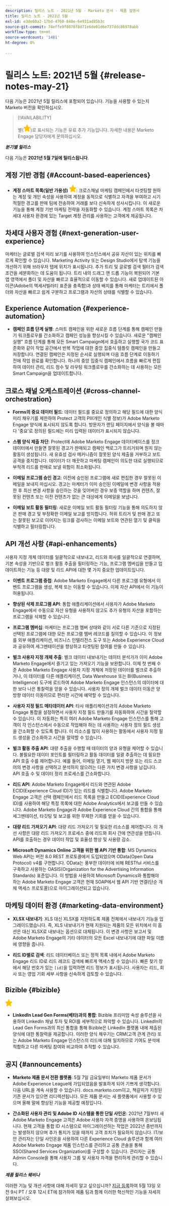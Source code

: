 ```yaml
---
description: 릴리스 노트 - 2021년 5월 - Marketo 문서 - 제품 설명서
title: 릴리스 노트 - 2021년 5월
exl-id: e3de60a2-17bd-4760-848e-6e931ad85b3c
source-git-commit: 74effe9f8078f8d71e6de01d6e737ddc86978abb
workflow-type: tm+mt
source-wordcount: '1481'
ht-degree: 0%

---
```


# 릴리스 노트: 2021년 5월 {#release-notes-may-21}

다음 기능은 2021년 5월 릴리스에 포함되어 있습니다. 기능을 사용할 수 있는지 Marketo 버전을 확인하십시오.

>[!AVAILABILITY]
>
>별(![](assets/yellow-star.png))로 표시되는 기능은 유료 추가 기능입니다. 자세한 내용은 Marketo Engage 담당자에게 문의하십시오.

**_분기별 릴리스_**

다음 기능은 **2021년 5월 7일에 릴리스됩니다**.

## 계정 기반 경험 {#Account-based-eaperiences}

* **계정 스마트 목록(일반 가용성)** ![](assets/yellow-star.png): 크로스채널 마케팅 캠페인에서 타겟팅할 원하는 계정 및 개인 속성을 사용하여 계정을 동적으로 식별하고 자격을 부여하고 시기 적절한 경고를 판매 팀에 전송하여 거래를 보다 신속하게 성사시킵니다. 이 새로운 기능을 통해 계정 기반 마케팅 전략을 자동화할 수 있습니다. 계정 스마트 목록은 차세대 사용자 환경에 있는 Target 계정 관리를 사용하는 고객에게 제공됩니다.

## 차세대 사용자 경험 {#next-generation-user-experience}

마케터는 글로벌 검색 미리 보기를 사용하여 인스턴스에서 공유 자산이 있는 위치를 빠르게 확인할 수 있습니다. Marketing Activity 또는 Design Studio에서 탐색 기능을 개선하기 위해 브라우저 탭에 위치가 표시됩니다. 추가 트리 및 글로벌 검색 필터가 검색 조건을 세분화하는 데 도움이 됩니다. 트리 내의 드래그 앤 드롭 기능이 복원되어 기본 앱 영역에서 폴더 및 자산을 빠르고 효율적으로 이동할 수 있습니다. 새로 업데이트된 아이콘(Adobe의 액세서빌러티 표준을 충족함)과 상태 배지를 통해 마케터는 트리에서 폴더와 자산을 빠르고 쉽게 구분하고 프로그램과 자산의 상태를 식별할 수 있습니다.

## Experience Automation {#experience-automation}

* **캠페인 흐름 단계 실행**: 스마트 캠페인을 위한 새로운 흐름 단계를 통해 캠페인 만들기 워크플로우를 간소화하고 캠페인 성능을 향상시킬 수 있습니다. 새로운 &quot;캠페인 실행&quot; 흐름 단계를 통해 모든 Smart Campaign에서 호출하고 실행할 국가 코드 표준화와 같이 작업 공간에서 반복 작업에 대한 중앙 집중식 템플릿 캠페인을 만들고 저장합니다. 연결된 캠페인은 지정된 순서로 실행되며 다음 흐름 단계로 이동하기 전에 작업 완료를 확인합니다. 하나의 중앙 집중식 캠페인에서 흐름을 빠르게 편집하여 데이터 관리, 리드 점수 및 라우팅 워크플로우를 간소화하는 데 사용하는 모든 Smart Campaign을 업데이트합니다.

## 크로스 채널 오케스트레이션 {#cross-channel-orchestration}

* **Forms의 중요 데이터 필드**: 데이터 필드를 중요로 정의하고 해당 필드에 대한 양식 미리 채우기를 제한하여 Protect 고객의 PII(개인 식별 정보)가 Adobe Marketo Engage 양식에 표시되지 않도록 합니다. 방문자가 랜딩 페이지에서 양식을 볼 때마다 &#39;중요&#39;로 정의된 필드에는 미리 입력된 데이터가 표시되지 않습니다.

* **스팸 양식 제출 차단**: Protect에 Adobe Marketo Engage 데이터베이스를 정크 데이터에서 만들면 잘못된 경고가 판매되고 캠페인 백로그가 트리거되며 원치 않는 활동이 생성됩니다. 새 유효성 검사 메커니즘이 잘못된 양식 제출을 거부하고 보트 공격을 중지합니다. 데이터가 더 깨끗하고 마케팅 캠페인이 의도한 대로 실행되므로 부적격 리드를 판매로 보낼 위험이 최소화됩니다.

* **이메일 프로그램 승인 경고**: 이전에 승인된 프로그램에 새로 편집한 경우 잘못된 이메일을 보내지 마십시오.  경고는 마케터가 이미 승인된 이메일에 변경 사항을 적용한 후 최신 변경 사항을 승인하는 것을 잊어버린 경우 보증 역할을 하며 컨텐츠, 잘못된 컨텐츠 또는 이전 컨텐츠가 없는 큰 대상에게 이메일을 보냅니다.

* **이메일 보트 활동 필터링**: 새로운 이메일 보트 활동 필터링 기능을 통해 의도하지 않은 판매 경고 및 부정확한 이메일 보고를 방지합니다. 허위 트리거 및 판매 경고 또는 잘못된 보고로 이어지는 링크를 검사하는 이메일 보트와 연관된 열기 및 클릭을 식별하고 필터링합니다.

## API 개선 사항 {#api-enhancements}

사용자 지정 개체 데이터를 일괄적으로 내보내고, 리드와 회사를 일괄적으로 연결하며, 기본 속성을 기반으로 벌크 활동 추출을 필터링하는 기능, 프로그램 멤버십을 만들고 업데이트하는 기능 등 대량 및 리드 API에 대한 몇 가지 중요한 업데이트입니다.

* **이벤트 프로그램 중첩**: Adobe Marketo Engage에서 다른 프로그램 유형에서 이벤트 프로그램을 생성, 복제 또는 이동할 수 있습니다. 이제 자산 API에서 이 기능이 허용됩니다.

* **향상된 삭제 프로그램 API**: 통합 애플리케이션에서 사용자가 Adobe Marketo Engage에서 수동으로 자산 유형을 사용하지 않고도 추가 유형의 자산을 포함하는 프로그램을 삭제할 수 있습니다.

* **프로그램 멤버십**: 마케터는 프로그램 멤버 상태와 같이 서로 다른 기준으로 지정된 선택된 프로그램에 대한 모든 프로그램 멤버 레코드를 질의할 수 있습니다. 이 정보를 외부 애플리케이션, 비즈니스 인텔리전스 도구 또는 Adobe Experience Cloud과 공유하여 세그멘테이션을 향상하고 타겟팅된 참여를 만들 수 있습니다.

* **벌크 사용자 지정 개체 추출**: 벌크 데이터 내보내기는 데이터 분석가가 이미 Adobe Marketo Engage에서 즐기고 있는 가져오기 기능을 보완합니다. 이제 첫 번째 수준 Adobe Marketo Engage 사용자 지정 개체에 저장된 데이터를 벌크로 추출하거나, 이 데이터를 다른 애플리케이션, Data Warehouse 또는 BI(Business Intelligence) 도구에 로드하여 Adobe Marketo Engage 인스턴스의 데이터에 대한 보다 나은 통찰력을 얻을 수 있습니다.  사용자 정의 개체 벌크 데이터 이동은 양방향 데이터 이동이므로 편리한 시간에 예약할 수 있습니다.

* **사용자 지정 필드 메타데이터 API**: 타사 애플리케이션과의 Adobe Marketo Engage 통합을 설정하면서 사용자 지정 필드 만들기를 자동화하여 시간을 절약할 수 있습니다. 이 자동화는 특히 여러 Adobe Marketo Engage 인스턴스를 통해 고객이 각 인스턴스에서 수동으로 작업해야 하는 데 사용하는 사용자 정의 필드 생성을 간소화할 수 있도록 합니다. 이 리소스를 많이 사용하는 활동에서 사용자 지정 필드 생성을 간소화하고 시간을 절약할 수 있습니다.

* **벌크 활동 추출 API**: 대량 추출을 수행할 때 데이터의 양과 유형을 제어할 수 있습니다. 불필요한 데이터 포인트를 필터링하고 활동 데이터를 일괄 추출하는 데 필요한 API 호출 수를 제어합니다.  예를 들어, 이메일 열기, 웹 페이지 방문 또는 리드 스코어의 변경 사항을 선택하고 분석하지 않으려는 다른 가치 변경 사항을 남깁니다. API 호출 수 및 데이터 정리 프로세스를 간소화합니다.

* **리드 API**: Adobe Marketo Engage에서 리드와 연관된 Adobe ECID(Experience Cloud ID)가 있는 리드를 식별합니다.  Adobe Marketo Engage 고객은 선택 캠페인에서 리드 목록을 만들고 ECID(Experience Cloud ID)를 사용하여 해당 특정 목록에 대한 Adobe Analytics에서 보고를 만들 수 있습니다. Adobe Marketo Engage과 Adobe Experience Cloud 간의 통합을 통해 세그멘테이션, 타깃팅 및 보고를 위한 무제한 기회를 얻을 수 있습니다.

* **대량 리드 가져오기 API**: 대량 리드 가져오기 및 필요한 리소스를 제어합니다. 이 개선 사항은 대량 리드 가져오기 프로세스 중에 리드와 회사 간에 연관성을 만듭니다. API를 호출하는 경우 데이터 작업 및 효율성 향상 및 사용량 감소.

* **Microsoft Dynamics Online 고객을 위한 웹 API 기반 통합**: MS Dynamics Web API는 버전 8.0 REST 프로토콜에서 도입되었으며 OData(Open Data Protocol) v4를 구현합니다. OData는 풍부한 데이터에 비해 RESTful 서비스를 구축하고 사용하는 OASIS(Organization for the Advertising Information Standards) 표준입니다. 이 방법을 사용하여 Microsoft Dynamics와 통합해야 하는 Adobe Marketo Engage 고객은 현재 SOAP에서 웹 API 기반 연결(단순 개체 액세스 프로토콜)으로 마이그레이션되고 있습니다.

## 마케팅 데이터 환경 {#marketing-data-environment}

* **XLSX 내보내기**: XLS 대신 XLSX를 지원하도록 제품 전체에서 내보내기 기능을 업그레이드했습니다. 즉, XLS 내보내기가 현재 지원되는 제품의 모든 위치에서 이 옵션은 대신 XLSX로 내보내는 옵션으로 대체됩니다. 이 변경 사항은 보고서 및 Adobe Marketo Engage의 기타 데이터의 모든 Excel 내보내기에 대한 파일 이름에 영향을 줍니다.

* **리드 ID별로 검색**: 리드 데이터베이스 또는 정적 목록 내에서 Adobe Marketo Engage 리드 ID로 리드 레코드 검색에 빠르게 액세스할 수 있습니다. 빠른 찾기 창에서 해당 번호가 있는 `[id]`을 입력하면 리드 정보가 표시됩니다. 사용자는 리드, 회사 또는 영업 기회 세부 사항을 신속하게 검토할 수 있습니다.

## Bizible {#bizible}

![](assets/yellow-star.png)

* **LinkedIn Lead Gen Forms(베타)과의 통합**: Bizible 프리미엄 속성 솔루션을 사용하여 LinkedIn 채널 투자 및 ROI를 세부적으로 파악할 수 있습니다. LinkedIn의 Lead Gen Forms과의 최신 통합을 통해 Bizible은 LinkedIn 플랫폼 내에 제출된 양식에 대한 통찰력을 제공합니다. 이러한 양식 채우기는 CRM(고객 관계 관리) 또는 Adobe Marketo Engage 인스턴스의 리드에 대해 일치하므로 기여도 분석에 적합하고 다른 마케팅 참여와 비교하여 추적할 수 있습니다.

## 공지 {#announcements}

* **Marketo 제품 문서 전환 플랫폼**: 5월 7일 금요일부터 Marketo 제품 문서가 Adobe Experience League에 가입되었음을 발표하게 되어 기쁘게 생각합니다. 다음 URL을 계속 사용할 수 있습니다. docs.marketo.com이고, 책갈피가 지정된 기존 문서가 있으면 리디렉션됩니다. 모든 제품 문서는 새 플랫폼에서 사용할 수 있으며 올해 말에 향상된 기능을 제공할 예정입니다.

* **간소화된 사용자 관리 및 Adobe ID 시스템을 통한 단일 사인온**: 2021년 7월부터 새 Adobe Marketo Engage 고객은 Adobe 사용자 자격 증명을 사용하여 온보딩됩니다. 현재 고객을 통합 ID 시스템으로 마이그레이션하는 작업은 2022년 중반까지는 발생하지 않으며 추가 통지가 있을 때까지 고객 조치가 필요하지 않습니다. IT/보안 관리자는 단일 사인온을 사용하여 다른 Experience Cloud 솔루션과 함께 여러 Adobe Marketo Engage 제품 인스턴스를 관리하고 공통 콘솔을 통해 SSO(Shared Services Organization)를 구성할 수 있습니다. 관리자는 공통 Admin Console을 통해 사용자 그룹 및 사용자 자격을 편리하게 관리할 수 있습니다.

**_제품 릴리스 웨비나_**

이러한 기능 및 개선 사항에 대해 자세히 알고 싶으십니까? [지금 등록](https://engage.marketo.com/May_21_Release_webinar_RegistrationPage.html)하여 5월 13일 오전 9시 PT / 오후 12시 ET에 참가하여 제품 팀과 함께 이러한 혁신적인 기능을 자세히 살펴보십시오.
